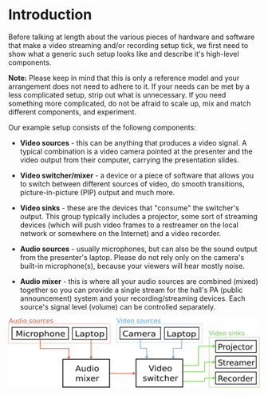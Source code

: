 Introduction
============

Before talking at length about the various pieces of hardware and software that make a video streaming and/or recording
setup tick, we first need to show what a generic such setup looks like and describe it's high-level components. 

__Note:__ Please keep in mind that this is only a reference model and your arrangement does not need to adhere to it.
If your needs can be met by a less complicated setup, strip out what is unnecessary. If you need something more complicated,
do not be afraid to scale up, mix and match different components, and experiment.

Our example setup consists of the followng components:

* __Video sources__ - this can be anything that produces a video signal. A typical combination
is a video camera pointed at the presenter and the video output from their computer, carrying
the presentation slides.

* __Video switcher/mixer__ - a device or a piece of software that allows you to switch between
different sources of video, do smooth transitions, picture-in-picture (PIP) output and much more.

* __Video sinks__ - these are the devices that "consume" the switcher's output. This group typically
includes a projector, some sort of streaming devices (which will push video frames to a restreamer
on the local network or somewhere on the Internet) and a video recorder.

* __Audio sources__ - usually microphones, but can also be the sound output from the presenter's
laptop. Please do not rely only on the camera's built-in microphone(s), because your viewers will hear
mostly noise.

* __Audio mixer__ - this is where all your audio sources are combined (mixed) together so you can
provide a single stream for the hall's PA (public announcement) system and your recording/streaming
devices. Each source's signal level (volume) can be controlled separately.

![Generic streaming and recording setup](images/ch01/generic_setup.png)



